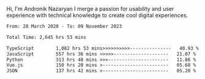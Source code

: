 Hi, I'm Andronik Nazaryan
I merge a passion for usability and user experience with technical knowledge to create cool digital experiences.


<!--START_SECTION:waka-->

```txt
From: 28 March 2020 - To: 09 November 2023

Total Time: 2,645 hrs 53 mins

TypeScript        1,082 hrs 53 mins>>>>>>>>>>---------------   40.93 %
JavaScript        557 hrs 36 mins >>>>>--------------------   21.07 %
Python            313 hrs 48 mins >>>----------------------   11.86 %
Vue.js            150 hrs 20 mins >------------------------   05.68 %
JSON              137 hrs 42 mins >------------------------   05.20 %
```

<!--END_SECTION:waka-->
